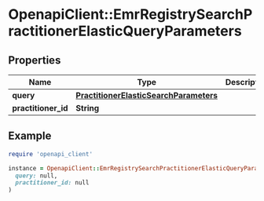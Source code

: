# OpenapiClient::EmrRegistrySearchPractitionerElasticQueryParameters

## Properties

| Name | Type | Description | Notes |
| ---- | ---- | ----------- | ----- |
| **query** | [**PractitionerElasticSearchParameters**](PractitionerElasticSearchParameters.md) |  | [optional] |
| **practitioner_id** | **String** |  | [optional] |

## Example

```ruby
require 'openapi_client'

instance = OpenapiClient::EmrRegistrySearchPractitionerElasticQueryParameters.new(
  query: null,
  practitioner_id: null
)
```

